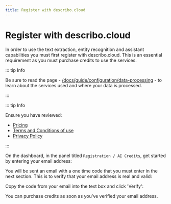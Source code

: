 ```yaml
---
title: Register with describo.cloud
---
```


# Register with describo.cloud

In order to use the text extraction, entity recognition and assistant capabilities you must first
register with describo.cloud. This is an essential requirement as you must purchase credits to use
the services.

::: tip Info

Be sure to read the page -
[/docs/guide/configuration/data-processing](/docs/guide/configuration/data-processing) - to learn
about the services used and where your data is processed.

:::

::: tip Info

Ensure you have reviewed:

-   [Pricing](/pricing.html)
-   [Terms and Conditions of use](/terms-and-conditions.html)
-   [Privacy Policy](/privacy-policy.html)

:::

On the dashboard, in the panel titled `Registration / AI Credits`, get started by entering your
email address:

<ImageComponent src="/images/configuration/subscribe1.webp" />

You will be sent an email with a one time code that you must enter in the next section. This is to
verify that your email address is real and valid:

<ImageComponent src="/images/configuration/subscribe2.webp" />

Copy the code from your email into the text box and click 'Verify':

<ImageComponent src="/images/configuration/subscribe3.webp" />

You can purchase credits as soon as you've verified your email address.

<ImageComponent src="/images/configuration/subscribe4.webp" />
